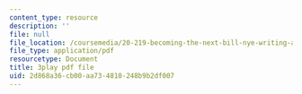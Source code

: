 ```yaml
---
content_type: resource
description: ''
file: null
file_location: /coursemedia/20-219-becoming-the-next-bill-nye-writing-and-hosting-the-educational-show-january-iap-2015/2d868a36cb00aa734810248b9b2df007_zIkFlvzJLNY.pdf
file_type: application/pdf
resourcetype: Document
title: 3play pdf file
uid: 2d868a36-cb00-aa73-4810-248b9b2df007
---
```


